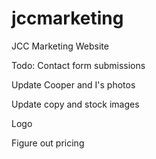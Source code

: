 # jccmarketing
JCC Marketing Website


Todo:
Contact form submissions

Update Cooper and I's photos

Update copy and stock images

Logo

Figure out pricing